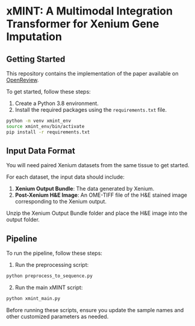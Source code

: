 # xMINT: A Multimodal Integration Transformer for Xenium Gene Imputation

## Getting Started

This repository contains the implementation of the paper available on [OpenReview](https://openreview.net/forum?id=hnYLq2lwOv).

To get started, follow these steps:

1. Create a Python 3.8 environment.
2. Install the required packages using the `requirements.txt` file.

```bash
python -m venv xmint_env
source xmint_env/bin/activate
pip install -r requirements.txt
```

## Input Data Format

You will need paired Xenium datasets from the same tissue to get started.

For each dataset, the input data should include:

1. **Xenium Output Bundle**: The data generated by Xenium.
2. **Post-Xenium H&E Image**: An OME-TIFF file of the H&E stained image corresponding to the Xenium output.

Unzip the Xenium Output Bundle folder and place the H&E image into the output folder.

## Pipeline

To run the pipeline, follow these steps:

1. Run the preprocessing script:

```bash
python preprocess_to_sequence.py
```

2. Run the main xMINT script:

```bash
python xmint_main.py
```

Before running these scripts, ensure you update the sample names and other customized parameters as needed.